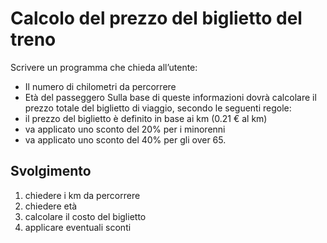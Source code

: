 Calcolo del prezzo del biglietto del treno
===
Scrivere un programma che chieda all’utente:
- Il numero di chilometri da percorrere
- Età del passeggero
Sulla base di queste informazioni dovrà calcolare il prezzo totale del biglietto di viaggio, secondo le seguenti regole:
- il prezzo del biglietto è definito in base ai km (0.21 € al km)
- va applicato uno sconto del 20% per i minorenni
- va applicato uno sconto del 40% per gli over 65.

## Svolgimento
1. chiedere i km da percorrere
2. chiedere età
3. calcolare il costo del biglietto
4. applicare eventuali sconti